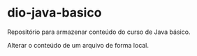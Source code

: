 # dio-java-basico
Repositório para armazenar conteúdo do curso de Java básico.

Alterar o conteúdo de um arquivo de forma local.
